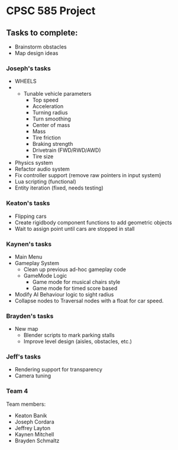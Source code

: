 # CPSC 585 Project
## Tasks to complete:
- Brainstorm obstacles
- Map design ideas


### Joseph's tasks
- WHEELS
- - Tunable vehicle parameters
	- Top speed
	- Acceleration
	- Turning radius
	- Turn smoothing
	- Center of mass
	- Mass
	- Tire friction
	- Braking strength
	- Drivetrain (FWD/RWD/AWD)
	- Tire size
- Physics system
- Refactor audio system
- Fix controller support (remove raw pointers in input system)
- Lua scripting (functional)
- Entity iteration (fixed, needs testing)


### Keaton's tasks
- Flipping cars
- Create rigidbody component functions to add geometric objects
- Wait to assign point until cars are stopped in stall

### Kaynen's tasks
- Main Menu
- Gameplay System
	- Clean up previous ad-hoc gameplay code
	- GameMode Logic
		- Game mode for musical chairs style
		- Game mode for timed score based
- Modify AI Behaviour logic to sight radius
- Collapse nodes to Traversal nodes with a float for car speed.


### Brayden's tasks
- New map
	- Blender scripts to mark parking stalls
	- Improve level design (aisles, obstacles, etc.)


### Jeff's tasks
- Rendering support for transparency
- Camera tuning


### Team 4

Team members:
- Keaton Banik
- Joseph Cordara
- Jeffrey Layton
- Kaynen Mitchell
- Brayden Schmaltz
